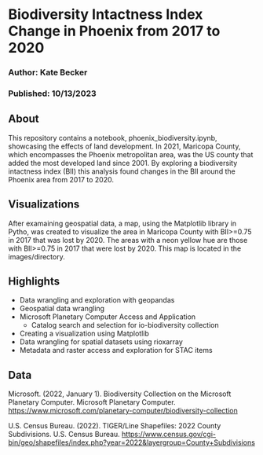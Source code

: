 # Biodiversity Intactness Index Change in Phoenix from 2017 to 2020

### Author: Kate Becker

### Published: 10/13/2023

## About

This repository contains a notebook, phoenix_biodiversity.ipynb, showcasing the effects of land development. In 2021, Maricopa County, which encompasses the Phoenix metropolitan area, was the US county that added the most developed land since 2001. By exploring a biodiversity intactness index (BII) this analysis found changes in the BII around the Phoenix area from 2017 to 2020.

## Visualizations

After examaining geospatial data, a map, using the Matplotlib library in Pytho, was created to visualize the area in Maricopa County with BII>=0.75 in 2017 that was lost by 2020. The areas with a neon yellow hue are those with BII>=0.75 in 2017 that were lost by 2020. This map is located in the images/directory.

## Highlights

- Data wrangling and exploration with geopandas
- Geospatial data wrangling
- Microsoft Planetary Computer Access and Application
  - Catalog search and selection for io-biodiversity collection
- Creating a visualization using Matplotlib
- Data wrangling for spatial datasets using rioxarray
- Metadata and raster access and exploration for STAC items

## Data

Microsoft. (2022, January 1). Biodiversity Collection on the Microsoft Planetary Computer. Microsoft Planetary Computer. https://www.microsoft.com/planetary-computer/biodiversity-collection

U.S. Census Bureau. (2022). TIGER/Line Shapefiles: 2022 County Subdivisions. U.S. Census Bureau. https://www.census.gov/cgi-bin/geo/shapefiles/index.php?year=2022&layergroup=County+Subdivisions
